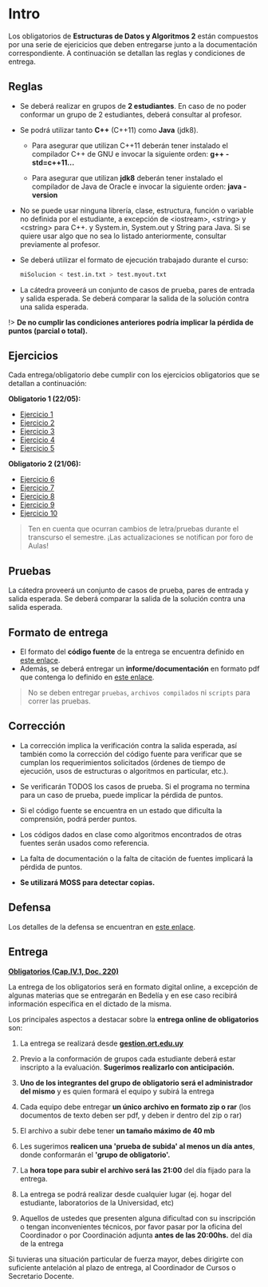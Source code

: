# Intro

Los obligatorios de **Estructuras de Datos y Algoritmos 2** están compuestos por una serie de ejericicios que deben entregarse junto a la documentación correspondiente. A continuación se detallan las reglas y condiciones de entrega.

## Reglas

- Se deberá realizar en grupos de **2 estudiantes**. En caso de no poder conformar un grupo de 2 estudiantes, deberá consultar al profesor.

- Se podrá utilizar tanto **C++** (C++11) como **Java** (jdk8).

  - Para asegurar que utilizan C++11 deberán tener instalado el
    compilador C++ de GNU e invocar la siguiente orden: **g++ -std=c++11...**

  - Para asegurar que utilizan **jdk8** deberán tener instalado el
    compilador de Java de Oracle e invocar la siguiente orden: **java -version**

- No se puede usar ninguna librería, clase, estructura, función o
  variable no definida por el estudiante, a excepción de \<iostream\>,
  \<string\> y \<cstring\> para C++. y System.in, System.out y String
  para Java. Si se quiere usar algo que no sea lo listado anteriormente,
  consultar previamente al profesor.

- Se deberá utilizar el formato de ejecución trabajado durante el
  curso:

  ```bash
  miSolucion < test.in.txt > test.myout.txt
  ```

- La cátedra proveerá un conjunto de casos de prueba, pares de entrada
  y salida esperada. Se deberá comparar la salida de la solución
  contra una salida esperada.

!> **De no cumplir las condiciones anteriores podría implicar la pérdida de puntos (parcial o total).**

## Ejercicios

Cada entrega/obligatorio debe cumplir con los ejercicios obligatorios que se detallan a continuación:

**Obligatorio 1 (22/05):**

- [Ejercicio 1](/ejercicios/ejercicio1)
- [Ejercicio 2](/ejercicios/ejercicio2)
- [Ejercicio 3](/ejercicios/ejercicio3)
- [Ejercicio 4](/ejercicios/ejercicio4)
- [Ejercicio 5](/ejercicios/ejercicio5)

**Obligatorio 2 (21/06):**

- [Ejercicio 6](/ejercicios/ejercicio6)
- [Ejercicio 7](/ejercicios/ejercicio7)
- [Ejercicio 8](/ejercicios/ejercicio8)
- [Ejercicio 9](/ejercicios/ejercicio9)
- [Ejercicio 10](/ejercicios/ejercicio10)

> Ten en cuenta que ocurran cambios de letra/pruebas durante el transcurso el semestre. ¡Las actualizaciones se notifican por foro de Aulas!

## Pruebas

La cátedra proveerá un conjunto de casos de prueba, pares de entrada y salida esperada. Se deberá comparar la salida de la solución contra una salida esperada.

## Formato de entrega

- El formato del **código fuente** de la entrega se encuentra definido en [este enlace](/formato).
- Además, se deberá entregar un **informe/documentación** en formato pdf que contenga lo definido en [este enlace](/documentacion).

> No se deben entregar `pruebas`, `archivos compilados` ni `scripts` para correr las pruebas.

## Corrección

- La corrección implica la verificación contra la salida esperada, así
  también como la corrección del código fuente para verificar que se
  cumplan los requerimientos solicitados (órdenes de tiempo de
  ejecución, usos de estructuras o algoritmos en particular, etc.).

- Se verificarán TODOS los casos de prueba. Si el programa no termina
  para un caso de prueba, puede implicar la pérdida de puntos.

- Si el código fuente se encuentra en un estado que dificulta la
  comprensión, podrá perder puntos.

- Los códigos dados en clase como algoritmos encontrados de otras
  fuentes serán usados como referencia.

- La falta de documentación o la falta de citación de fuentes
  implicará la pérdida de puntos.

- **Se utilizará MOSS para detectar copias.**

## Defensa

Los detalles de la defensa se encuentran en [este enlace](/defensa).

## Entrega

**[Obligatorios (Cap.IV.1, Doc. 220)](https://www.ort.edu.uy/innovaportal/file/95484/1/reglamento-general-de-evaluacion-academica__documento-220.pdf)**

La entrega de los obligatorios será en formato digital online, a
excepción de algunas materias que se entregarán en Bedelía y en ese caso
recibirá información específica en el dictado de la misma.

Los principales aspectos a destacar sobre la **entrega online de
obligatorios** son:

1. La entrega se realizará desde **[gestion.ort.edu.uy](http://gestion.ort.edu.uy)**

2. Previo a la conformación de grupos cada estudiante deberá estar
   inscripto a la evaluación. **Sugerimos realizarlo con
   anticipación.**

3. **Uno de los integrantes del grupo de obligatorio será el
   administrador del mismo** y es quien formará el equipo y subirá la
   entrega

4. Cada equipo debe entregar **un único archivo en formato zip o rar**
   (los documentos de texto deben ser pdf, y deben ir dentro del zip o
   rar)

5. El archivo a subir debe tener **un tamaño máximo de 40 mb**

6. Les sugerimos **realicen una \'prueba de subida\' al menos un día
   antes**, donde conformarán el **\'grupo de obligatorio\'.**

7. La **hora tope para subir el archivo será las 21:00** del día fijado
   para la entrega.

8. La entrega se podrá realizar desde cualquier lugar (ej. hogar del
   estudiante, laboratorios de la Universidad, etc)

9. Aquellos de ustedes que presenten alguna dificultad con su
   inscripción o tengan inconvenientes técnicos, por favor pasar por la
   oficina del Coordinador o por Coordinación adjunta **antes de las
   20:00hs.** del día de la entrega

Si tuvieras una situación particular de fuerza mayor, debes dirigirte
con suficiente antelación al plazo de entrega, al Coordinador de Cursos
o Secretario Docente.
